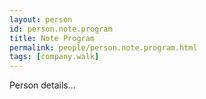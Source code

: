 ```yaml
---
layout: person
id: person.note.program
title: Note Program
permalink: people/person.note.program.html
tags: [company.walk]
---
```


Person details...